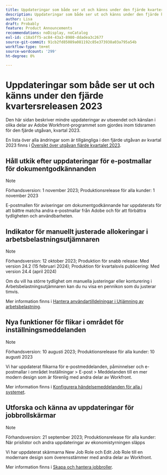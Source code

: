 ```yaml
---
title: Uppdateringar som både ser ut och känns under den fjärde kvartersreleasen 2023
description: Uppdateringar som både ser ut och känns under den fjärde kvartersreleasen 2023
author: Lisa
draft: Probably
feature: Product Announcements
recommendations: noDisplay, noCatalog
exl-id: c18a5ff5-ac84-43a3-8980-ddadea3c2677
source-git-commit: 91cb2fd85089a081192c85e373938a03a795a54b
workflow-type: tm+mt
source-wordcount: '299'
ht-degree: 0%

---
```


# Uppdateringar som både ser ut och känns under den fjärde kvartersreleasen 2023

Den här sidan beskriver mindre uppdateringar av utseendet och känslan i olika delar av Adobe Workfront-programmet som gjordes inom tidsramen för den fjärde utgåvan, kvartal 2023.

En lista över alla ändringar som är tillgängliga i den fjärde utgåvan av kvartal 2023 finns i [Översikt över utgåvan fjärde kvartalet 2023](/help/quicksilver/product-announcements/product-releases/23-q4-release-activity/23-q4-release-overview.md).

## Håll utkik efter uppdateringar för e-postmallar för dokumentgodkännanden

>[!NOTE]
>
>Förhandsversion: 1 november 2023; Produktionsrelease för alla kunder: 1 november 2023

E-postmallen för aviseringar om dokumentgodkännande har uppdaterats för att bättre matcha andra e-postmallar från Adobe och för att förbättra tydligheten och användbarheten.

## Indikator för manuellt justerade allokeringar i arbetsbelastningsutjämnaren

>[!NOTE]
>
>Förhandsversion: 12 oktober 2023; Produktion för snabb release: Med version 24.2 (15 februari 2024); Produktion för kvartalsvis publicering: Med version 24.4 (april 2024)

Om du vill ha större tydlighet om manuella justeringar eller konturering i Arbetsbelastningsutjämnaren kan du nu visa en pennikon som du justerar timvis.

Mer information finns i [Hantera användartilldelningar i Utjämning av arbetsbelastning](/help/quicksilver/resource-mgmt/workload-balancer/manage-user-allocations-workload-balancer.md).

## Nya funktioner för flikar i området för inställningsmeddelanden

>[!NOTE]
>
>Förhandsversion: 10 augusti 2023; Produktionsrelease för alla kunder: 10 augusti 2023

Vi har uppdaterat flikarna för e-postmeddelanden, påminnelser och e-postmallar i området Inställningar > E-post > Meddelanden till en mer modern design som är förenlig med andra delar av Workfront.

Mer information finns i [Konfigurera händelsemeddelanden för alla i systemet](/help/quicksilver/administration-and-setup/manage-workfront/emails/configure-event-notifications-for-everyone-in-the-system.md).

## Utforska och känna av uppdateringar för jobbrollskärmar

>[!NOTE]
>
>Förhandsversion: 21 september 2023; Produktionsrelease för alla kunder: När prislistor och andra uppdateringar av ekonomistyrningen släpps

Vi har uppdaterat skärmarna New Job Role och Edit Job Role till en modernare design som överensstämmer med andra delar av Workfront.

Mer information finns i [Skapa och hantera jobbroller](/help/quicksilver/administration-and-setup/set-up-workfront/organizational-setup/create-manage-job-roles.md).

